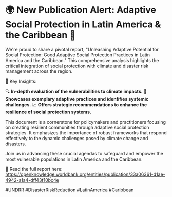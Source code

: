 # 🌍 New Publication Alert: Adaptive Social Protection in Latin America & the Caribbean 📘


We're proud to share a pivotal report, "Unleashing Adaptive Potential for Social Protection: Good Adaptive Social Protection Practices in Latin America and the Caribbean." This comprehensive analysis highlights the critical integration of social protection with climate and disaster risk management across the region.

🔑 Key Insights:

🔍 **In-depth evaluation of the vulnerabilities to climate impacts.**
🌟 **Showcases exemplary adaptive practices and identifies systemic challenges.**
📈 **Offers strategic recommendations to enhance the resilience of social protection systems.**


This document is a cornerstone for policymakers and practitioners focusing on creating resilient communities through adaptive social protection strategies. It emphasizes the importance of robust frameworks that respond effectively to the dynamic challenges posed by climate change and disasters.

Join us in advancing these crucial agendas to safeguard and empower the most vulnerable populations in Latin America and the Caribbean.

🔗 Read the full report here: https://openknowledge.worldbank.org/entities/publication/33a06361-d1ae-4942-a1a4-dff43f10bc4e

#UNDRR  #DisasterRiskReduction #LatinAmerica #Caribbean
